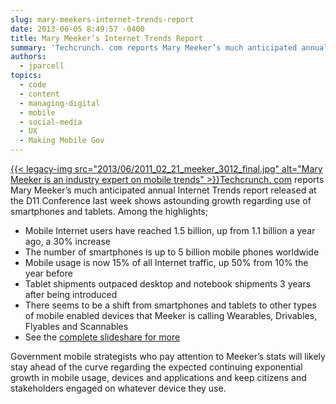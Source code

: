 ```yaml
---
slug: mary-meekers-internet-trends-report
date: 2013-06-05 8:49:57 -0400
title: Mary Meeker’s Internet Trends Report
summary: 'Techcrunch. com reports Mary Meeker’s much anticipated annual Internet Trends report released at the D11 Conference last week shows astounding growth regarding use of smartphones and tablets. Among the highlights; Mobile Internet users have reached 1.5 billion, up from 1.1 billion a year ago,'
authors:
  - jparcell
topics:
  - code
  - content
  - managing-digital
  - mobile
  - social-media
  - UX
  - Making Mobile Gov
---
```


[{{< legacy-img src="2013/06/2011\_02\_21\_meeker\_3012_final.jpg" alt="Mary Meeker is an industry expert on mobile trends" >}}](https://s3.amazonaws.com/digitalgov/_legacy-img/2013/06/2011_02_21_meeker_3012_final.jpg)<a href="http://techcrunch.com/2013/05/29/mary-meeker-2013-internet-trends/" target="_blank">Techcrunch. com</a> reports Mary Meeker’s much anticipated annual Internet Trends report released at the D11 Conference last week shows astounding growth regarding use of smartphones and tablets. Among the highlights;

  * Mobile Internet users have reached 1.5 billion, up from 1.1 billion a year ago, a 30% increase
  * The number of smartphones is up to 5 billion mobile phones worldwide
  * Mobile usage is now 15% of all Internet traffic, up 50% from 10% the year before
  * Tablet shipments outpaced desktop and notebook shipments 3 years after being introduced
  * There seems to be a shift from smartphones and tablets to other types of mobile enabled devices that Meeker is calling Wearables, Drivables, Flyables and Scannables
  * See the [complete slideshare for more](http://www.slideshare.net/kleinerperkins/kpcb-internet-trends-2013?ref=http://techcrunch.com/2013/05/29/mary-meeker-2013-internet-trends/)

Government mobile strategists who pay attention to Meeker’s stats will likely stay ahead of the curve regarding the expected continuing exponential growth in mobile usage, devices and applications and keep citizens and stakeholders engaged on whatever device they use.